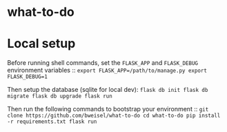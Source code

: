 # what-to-do

# Local setup
Before running shell commands, set the ``FLASK_APP`` and ``FLASK_DEBUG``
environment variables ::
    ```
    export FLASK_APP=/path/to/manage.py
    export FLASK_DEBUG=1
    ```

Then setup the database (sqlite for local dev):
    ```
    flask db init
    flask db migrate
    flask db upgrade
    flask run
    ```

Then run the following commands to bootstrap your environment ::
    ```
    git clone https://github.com/bweisel/what-to-do
    cd what-to-do
    pip install -r requirements.txt
    flask run
    ```
